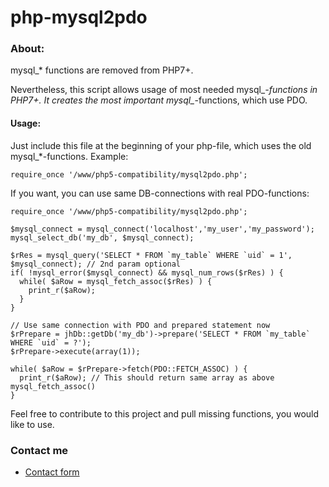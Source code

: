 php-mysql2pdo
==========

### About:
mysql_* functions are removed from PHP7+.

Nevertheless, this script allows usage of most needed mysql_*-functions in PHP7+.
It creates the most important mysql_*-functions, which use PDO.

#### Usage:
Just include this file at the beginning of your php-file, which uses the old mysql_*-functions. Example:
```
require_once '/www/php5-compatibility/mysql2pdo.php';
```

If you want, you can use same DB-connections with real PDO-functions:
```
require_once '/www/php5-compatibility/mysql2pdo.php';

$mysql_connect = mysql_connect('localhost','my_user','my_password');
mysql_select_db('my_db', $mysql_connect);

$rRes = mysql_query('SELECT * FROM `my_table` WHERE `uid` = 1', $mysql_connect); // 2nd param optional
if( !mysql_error($mysql_connect) && mysql_num_rows($rRes) ) {
  while( $aRow = mysql_fetch_assoc($rRes) ) {
    print_r($aRow);
  }
}

// Use same connection with PDO and prepared statement now
$rPrepare = jhDb::getDb('my_db')->prepare('SELECT * FROM `my_table` WHERE `uid` = ?');
$rPrepare->execute(array(1));

while( $aRow = $rPrepare->fetch(PDO::FETCH_ASSOC) ) {
  print_r($aRow); // This should return same array as above mysql_fetch_assoc()
}
```

Feel free to contribute to this project and pull missing functions, you would like to use.

### Contact me
* [Contact form](https://www.herber-edevelopment.de/#contact)
